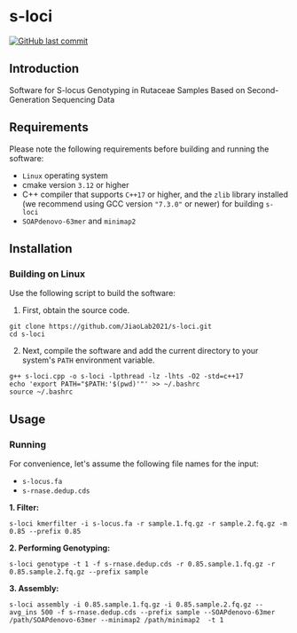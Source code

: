 # s-loci

[![GitHub last commit](https://img.shields.io/github/last-commit/JiaoLab2021/s-loci.svg?label=Last%20commit&logo=github&style=flat)](https://github.com/JiaoLab2021/s-loci/releases)

## Introduction
Software for S-locus Genotyping in Rutaceae Samples Based on Second-Generation Sequencing Data

## Requirements

Please note the following requirements before building and running the software:

* `Linux` operating system
* cmake version `3.12` or higher
* C++ compiler that supports `C++17` or higher, and the `zlib` library installed (we recommend using GCC version `"7.3.0"` or newer) for building `s-loci`
* `SOAPdenovo-63mer` and `minimap2`

## Installation

### Building on Linux

Use the following script to build the software:

1. First, obtain the source code.

```shell
git clone https://github.com/JiaoLab2021/s-loci.git
cd s-loci
```

2. Next, compile the software and add the current directory to your system's `PATH` environment variable.

```shell
g++ s-loci.cpp -o s-loci -lpthread -lz -lhts -O2 -std=c++17
echo 'export PATH="$PATH:'$(pwd)'"' >> ~/.bashrc
source ~/.bashrc
```

## Usage

### Running

For convenience, let's assume the following file names for the input:

* `s-locus.fa`
* `s-rnase.dedup.cds`

**1. Filter:**

```shell
s-loci kmerfilter -i s-locus.fa -r sample.1.fq.gz -r sample.2.fq.gz -m 0.85 --prefix 0.85
```

**2. Performing Genotyping:**

```shell
s-loci genotype -t 1 -f s-rnase.dedup.cds -r 0.85.sample.1.fq.gz -r 0.85.sample.2.fq.gz --prefix sample
```

**3. Assembly:**

```shell
s-loci assembly -i 0.85.sample.1.fq.gz -i 0.85.sample.2.fq.gz --avg_ins 500 -f s-rnase.dedup.cds --prefix sample --SOAPdenovo-63mer /path/SOAPdenovo-63mer --minimap2 /path/minimap2  -t 1
```